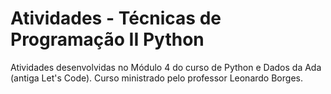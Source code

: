 # Atividades - Técnicas de Programação II Python

Atividades desenvolvidas no Módulo 4 do curso de Python e Dados da Ada (antiga Let's Code). Curso ministrado pelo professor Leonardo Borges.
